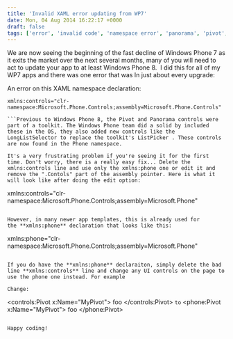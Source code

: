 ```yaml
---
title: 'Invalid XAML error updating from WP7'
date: Mon, 04 Aug 2014 16:22:17 +0000
draft: false
tags: ['error', 'invalid code', 'namespace error', 'panorama', 'pivot', 'resources', 'tutorial', 'visual studio', 'windows phone', 'windows phone 7', 'xaml']
---
```


We are now seeing the beginning of the fast decline of Windows Phone 7 as it exits the market over the next several months, many of you will need to act to update your app to at least Windows Phone 8.  I did this for all of my WP7 apps and there was one error that was In just about every upgrade:

An error on this XAML namespace declaration:

```
xmlns:controls="clr-namespace:Microsoft.Phone.Controls;assembly=Microsoft.Phone.Controls"

```Previous to Windows Phone 8, the Pivot and Panorama controls were part of a toolkit. The Windows Phone team did a solid by included these in the OS, they also added new controls like the LongListSelector to replace the toolkit's ListPicker . These controls are now found in the Phone namespace.

It's a very frustrating problem if you're seeing it for the first time. Don't worry, there is a really easy fix... Delete the xmlns:controls line and use only the xmlns:phone one or edit it and remove the ".Contols" part of the assembly pointer. Here is what it will look like after doing the edit option:

```
xmlns:controls="clr-namespace:Microsoft.Phone.Controls;assembly=Microsoft.Phone"
```

However, in many newer app templates, this is already used for the **xmlns:phone** declaration that looks like this:

```
xmlns:phone="clr-namespace:Microsoft.Phone.Controls;assembly=Microsoft.Phone"
```

If you do have the **xmlns:phone** declaraiton, simply delete the bad line **xmlns:controls** line and change any UI controls on the page to use the phone one instead. For example

Change:

```
<controls:Pivot x:Name="MyPivot"> foo </controls:Pivot>
```to```
<phone:Pivot x:Name="MyPivot"> foo </phone:Pivot>
```I hope this blog post was found when you searched for the error and it fixed it for you :) Let me know if this doesn't fix it for you and I'll take a look at your XAML.

Happy coding!